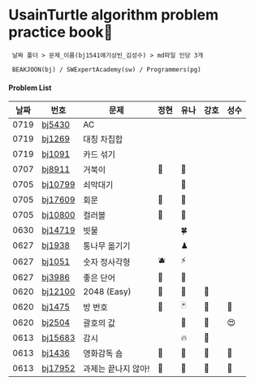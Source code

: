 # UsainTurtle algorithm problem practice book📝 
```
 날짜 폴더 > 문제_이름(bj1541애기상빈_김성수) > md파일 인당 3개 
 
 BEAKJOON(bj) / SWExpertAcademy(sw) / Programmers(pg)
 ```
#### Problem List
|날짜|번호|문제|정현|유나|강호|성수|
|---|---|---|---|---|---|---|
|0719|[bj5430](https://www.acmicpc.net/problem/5430)|AC|||||
|0719|[bj1269](https://www.acmicpc.net/problem/1269)|대칭 차집합|||||
|0719|[bj1091](https://www.acmicpc.net/problem/1091)|카드 섞기|||||
|0707|[bj8911](https://www.acmicpc.net/problem/8911)|거북이|🥒|🐢|||
|0705|[bj10799](https://www.acmicpc.net/problem/10799)|쇠막대기||👑|||
|0705|[bj17609](https://www.acmicpc.net/problem/17609)|회문|🥭|🚧|||
|0705|[bj10800](https://www.acmicpc.net/problem/10800)|컬러볼|🍋|🤢|||
|0630|[bj14719](https://www.acmicpc.net/problem/14719)|빗물||🍀||
|0627|[bj1938](https://www.acmicpc.net/problem/1938)|통나무 옮기기||♟||
|0627|[bj1051](https://www.acmicpc.net/problem/1051)|숫자 정사각형|🫐|⚡️||
|0627|[bj3986](https://www.acmicpc.net/problem/3986)|좋은 단어 |🍍|👻||
|0620|[bj12100](https://www.acmicpc.net/problem/12100)|2048 (Easy)|🍈|🎱|🍗|
|0620|[bj1475](https://www.acmicpc.net/problem/1475)|방 번호|🍓|🃏|🍗|🎎|
|0620|[bj2504](https://www.acmicpc.net/problem/2504)|괄호의 값||🏁|🍗|😍|
|0613|[bj15683](https://www.acmicpc.net/problem/15683)|감시||🔥|🍗|
|0613|[bj1436](https://www.acmicpc.net/problem/1436)|영화감독 숌|🥦|🍅|🍗|🔑|
|0613|[bj17952](https://www.acmicpc.net/problem/17952)|과제는 끝나지 않아!|🍇|🍉|🍗|🎈|
